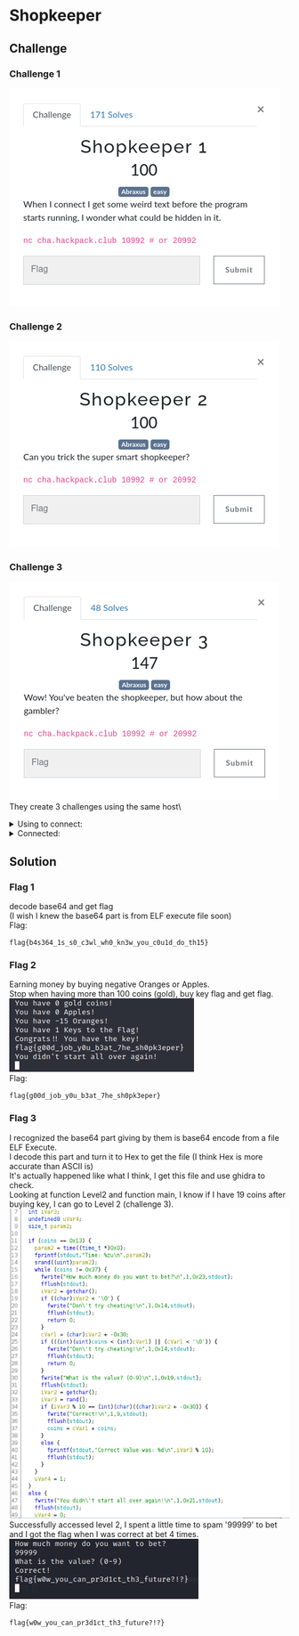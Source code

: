 # Shopkeeper
## Challenge
### Challenge 1
![challenge 1](https://github.com/TwentySick/CTF/blob/61692e9bc51578758f826e7b04a0368a158d6594/2022/HackPack%20CTF/reverse_engineering/shopkeeper/images/challenge1.png)
### Challenge 2
![challenge 2](https://github.com/TwentySick/CTF/blob/61692e9bc51578758f826e7b04a0368a158d6594/2022/HackPack%20CTF/reverse_engineering/shopkeeper/images/challenge2.png)
### Challenge 3
![challenge 3](https://github.com/TwentySick/CTF/blob/61692e9bc51578758f826e7b04a0368a158d6594/2022/HackPack%20CTF/reverse_engineering/shopkeeper/images/challenge3.png)\
They create 3 challenges using the same host\
<details>
  <summary> Using to connect: </summary>
  <p>
    
      nc cha.hackpack.club 10992 # or 20992
    
  </p>
</details>
  
<details>
  <summary> Connected:</summary>
  <p>
    
      └─$ nc cha.hackpack.club 10992 # or 20992
      f0VMRgIBAQAAAAAAAAAAAAIAPgABAAAAEBFAAAAAAABAAAAAAAAAADg8AAAAAAAAAAAAAEAAOAAL
      AEAAHQAcAAYAAAAEAAAAQAAAAAAAAABAAEAAAAAAAEAAQAAAAAAAaAIAAAAAAABoAgAAAAAAAAgA
      AAAAAAAAAwAAAAQAAACoAgAAAAAAAKgCQAAAAAAAqAJAAAAAAAAcAAAAAAAAABwAAAAAAAAAAQAA
      AAAAAAABAAAABAAAAAAAAAAAAAAAAABAAAAAAAAAAEAAAAAAAFAHAAAAAAAAUAcAAAAAAAAAEAAA
      AAAAAAEAAAAFAAAAABAAAAAAAAAAEEAAAAAAAAAQQAAAAAAA7QsAAAAAAADtCwAAAAAAAAAQAAAA
      AAAAAQAAAAQAAAAAIAAAAAAAAAAgQAAAAAAAACBAAAAAAACoBQAAAAAAAKgFAAAAAAAAABAAAAAA
      AAABAAAABgAAABAuAAAAAAAAED5AAAAAAAAQPkAAAAAAAIkCAAAAAAAAoAIAAAAAAAAAEAAAAAAA
      AAIAAAAGAAAAIC4AAAAAAAAgPkAAAAAAACA+QAAAAAAA0AEAAAAAAADQAQAAAAAAAAgAAAAAAAAA
      BAAAAAQAAADEAgAAAAAAAMQCQAAAAAAAxAJAAAAAAABEAAAAAAAAAEQAAAAAAAAABAAAAAAAAABQ
      5XRkBAAAAMwjAAAAAAAAzCNAAAAAAADMI0AAAAAAAFwAAAAAAAAAXAAAAAAAAAAEAAAAAAAAAFHl
      dGQHAAAAAAAAAAAAAAAAAAAAAAAAAAAAAAAAAAAAAAAAAAAAAAAAAAAAAAAAABAAAAAAAAAAUuV0
      ZAQAAAAQLgAAAAAAABA+QAAAAAAAED5AAAAAAADwAQAAAAAAAPABAAAAAAAAAQAAAAAAAAAvbGli
      NjQvbGQtbGludXgteDg2LTY0LnNvLjIABAAAABAAAAABAAAAR05VAAAAAAADAAAAAgAAAAAAAAAE
      AAAAFAAAAAMAAABHTlUARNd+Y8jcZOOTEoAAzxNSOwI6nUQCAAAAEQAAAAEAAAAGAAAAAAAAAAAB
      EAARAAAAAAAAACkdjBwAAAAAAAAAAAAAAAAAAAAAAAAAAAAAAAAAAAAALQAAABIAAAAAAAAAAAAA
      AAAAAAAAAAAAIwAAABIAAAAAAAAAAAAAAAAAAAAAAAAASgAAABIAAAAAAAAAAAAAAAAAAAAAAAAA
      UQAAABIAAAAAAAAAAAAAAAAAAAAAAAAANQAAABIAAAAAAAAAAAAAAAAAAAAAAAAAZwAAABIAAAAA
      AAAAAAAAAAAAAAAAAAAAFwAAABIAAAAAAAAAAAAAAAAAAAAAAAAAOwAAABIAAAAAAAAAAAAAAAAA
      AAAAAAAAXwAAABIAAAAAAAAAAAAAAAAAAAAAAAAAhQAAACAAAAAAAAAAAAAAAAAAAAAAAAAAKAAA
      ABIAAAAAAAAAAAAAAAAAAAAAAAAACwAAABIAAAAAAAAAAAAAAAAAAAAAAAAAHQAAABIAAAAAAAAA
      AAAAAAAAAAAAAAAAEgAAABIAAAAAAAAAAAAAAAAAAAAAAAAAWAAAABIAAAAAAAAAAAAAAAAAAAAA
      AAAAGAAAABIAAAAAAAAAAAAAAAAAAAAAAAAAQwAAABEAGACgQEAAAAAAAAgAAAAAAAAAAGxpYmMu
      c28uNgBmZmx1c2gAZXhpdABzcmFuZABmb3BlbgBwdXRzAHRpbWUAcHV0Y2hhcgBmZ2V0YwBnZXRj
      aGFyAHN0ZG91dABmY2xvc2UAc3lzdGVtAGZ3cml0ZQBmcHJpbnRmAF9fbGliY19zdGFydF9tYWlu
      AEdMSUJDXzIuMi41AF9fZ21vbl9zdGFydF9fAAAAAgACAAIAAgACAAIAAgACAAIAAAACAAIAAgAC
      AAIAAgACAAEAAQABAAAAEAAAAAAAAAB1GmkJAAACAHkAAAAAAAAA8D9AAAAAAAAGAAAABgAAAAAA
      AAAAAAAA+D9AAAAAAAAGAAAACgAAAAAAAAAAAAAAoEBAAAAAAAAFAAAAEQAAAAAAAAAAAAAAGEBA
      AAAAAAAHAAAAAQAAAAAAAAAAAAAAIEBAAAAAAAAHAAAAAgAAAAAAAAAAAAAAKEBAAAAAAAAHAAAA
      AwAAAAAAAAAAAAAAMEBAAAAAAAAHAAAABAAAAAAAAAAAAAAAOEBAAAAAAAAHAAAABQAAAAAAAAAA
      AAAAQEBAAAAAAAAHAAAABwAAAAAAAAAAAAAASEBAAAAAAAAHAAAACAAAAAAAAAAAAAAAUEBAAAAA
      AAAHAAAACQAAAAAAAAAAAAAAWEBAAAAAAAAHAAAACwAAAAAAAAAAAAAAYEBAAAAAAAAHAAAADAAA
      AAAAAAAAAAAAaEBAAAAAAAAHAAAADQAAAAAAAAAAAAAAcEBAAAAAAAAHAAAADgAAAAAAAAAAAAAA
      eEBAAAAAAAAHAAAADwAAAAAAAAAAAAAAgEBAAAAAAAAHAAAAEAAAAAAAAAAAAAAAAAAAAAAAAAAA
      AAAAAAAAAAAAAAAAAAAAAAAAAAAAAAAAAAAAAAAAAAAAAAAAAAAAAAAAAAAAAAAAAAAAAAAAAAAA
      AAAAAAAAAAAAAAAAAAAAAAAAAAAAAAAAAAAAAAAAAAAAAAAAAAAAAAAAAAAAAAAAAAAAAAAAAAAA
      AAAAAAAAAAAAAAAAAAAAAAAAAAAAAAAAAAAAAAAAAAAAAAAAAAAAAAAAAAAAAAAAAAAAAAAAAAAA
      AAAAAAAAAAAAAAAAAAAAAAAAAAAAAAAAAAAAAAAAAAAAAAAAAAAAAAAAAAAAAAAAAAAAAAAAAAAA
      AAAAAAAAAAAAAAAAAAAAAAAAAAAAAAAAAAAAAAAAAAAAAAAAAAAAAAAAAAAAAAAAAAAAAAAAAAAA
      AAAAAAAAAAAAAAAAAAAAAAAAAAAAAAAAAAAAAAAAAAAAAAAAAAAAAAAAAAAAAAAAAAAAAAAAAAAA
      AAAAAAAAAAAAAAAAAAAAAAAAAAAAAAAAAAAAAAAAAAAAAAAAAAAAAAAAAAAAAAAAAAAAAAAAAAAA
      AAAAAAAAAAAAAAAAAAAAAAAAAAAAAAAAAAAAAAAAAAAAAAAAAAAAAAAAAAAAAAAAAAAAAAAAAAAA
      AAAAAAAAAAAAAAAAAAAAAAAAAAAAAAAAAAAAAAAAAAAAAAAAAAAAAAAAAAAAAAAAAAAAAAAAAAAA
      AAAAAAAAAAAAAAAAAAAAAAAAAAAAAAAAAAAAAAAAAAAAAAAAAAAAAAAAAAAAAAAAAAAAAAAAAAAA
      AAAAAAAAAAAAAAAAAAAAAAAAAAAAAAAAAAAAAAAAAAAAAAAAAAAAAAAAAAAAAAAAAAAAAAAAAAAA
      AAAAAAAAAAAAAAAAAAAAAAAAAAAAAAAAAAAAAAAAAAAAAAAAAAAAAAAAAAAAAAAAAAAAAAAAAAAA
      AAAAAAAAAAAAAAAAAAAAAAAAAAAAAAAAAAAAAAAAAAAAAAAAAAAAAAAAAAAAAAAAAAAAAAAAAAAA
      AAAAAAAAAAAAAAAAAAAAAAAAAAAAAAAAAAAAAAAAAAAAAAAAAAAAAAAAAAAAAAAAAAAAAAAAAAAA
      AAAAAAAAAAAAAAAAAAAAAAAAAAAAAAAAAAAAAAAAAAAAAAAAAAAAAAAAAAAAAAAAAAAAAAAAAAAA
      AAAAAAAAAAAAAAAAAAAAAAAAAAAAAAAAAAAAAAAAAAAAAAAAAAAAAAAAAAAAAAAAAAAAAAAAAAAA
      AAAAAAAAAAAAAAAAAAAAAAAAAAAAAAAAAAAAAAAAAAAAAAAAAAAAAAAAAAAAAAAAAAAAAAAAAAAA
      AAAAAAAAAAAAAAAAAAAAAAAAAAAAAAAAAAAAAAAAAAAAAAAAAAAAAAAAAAAAAAAAAAAAAAAAAAAA
      AAAAAAAAAAAAAAAAAAAAAAAAAAAAAAAAAAAAAAAAAAAAAAAAAAAAAAAAAAAAAAAAAAAAAAAAAAAA
      AAAAAAAAAAAAAAAAAAAAAAAAAAAAAAAAAAAAAAAAAAAAAAAAAAAAAAAAAAAAAAAAAAAAAAAAAAAA
      AAAAAAAAAAAAAAAAAAAAAAAAAAAAAAAAAAAAAAAAAAAAAAAAAAAAAAAAAAAAAAAAAAAAAAAAAAAA
      AAAAAAAAAAAAAAAAAAAAAAAAAAAAAAAAAAAAAAAAAAAAAAAAAAAAAAAAAAAAAAAAAAAAAAAAAAAA
      AAAAAAAAAAAAAAAAAAAAAAAAAAAAAAAAAAAAAAAAAAAAAAAAAAAAAAAAAAAAAAAAAAAAAAAAAAAA
      AAAAAAAAAAAAAAAAAAAAAAAAAAAAAAAAAAAAAAAAAAAAAAAAAAAAAAAAAAAAAAAAAAAAAAAAAAAA
      AAAAAAAAAAAAAAAAAAAAAAAAAAAAAAAAAAAAAAAAAAAAAAAAAAAAAAAAAAAAAAAAAAAAAAAAAAAA
      AAAAAAAAAAAAAAAAAAAAAAAAAAAAAAAAAAAAAAAAAAAAAAAAAAAAAAAAAAAAAAAAAAAAAAAAAAAA
      AAAAAAAAAAAAAAAAAAAAAAAAAAAAAAAAAAAAAAAAAAAAAAAAAAAAAAAAAAAAAAAAAAAAAAAAAAAA
      AAAAAAAAAAAAAAAAAAAAAAAAAAAAAAAAAAAAAAAAAAAAAAAAAAAAAAAAAAAAAAAAAAAAAAAAAAAA
      AAAAAAAAAAAAAAAAAAAAAAAAAAAAAAAAAAAAAAAAAAAAAAAAAAAAAAAAAAAAAAAAAAAAAAAAAAAA
      AAAAAAAAAAAAAAAAAAAAAAAAAAAAAAAAAAAAAAAAAAAAAAAAAAAAAAAAAAAAAAAAAAAAAAAAAAAA
      AAAAAAAAAAAAAAAAAAAAAAAAAAAAAAAAAAAAAAAAAAAAAAAAAAAAAAAAAAAAAAAAAAAAAAAAAAAA
      AAAAAAAAAAAAAAAAAAAAAAAAAAAAAAAAAAAAAAAAAAAAAAAAAAAAAAAAAAAAAAAAAAAAAAAAAAAA
      AAAAAAAAAAAAAAAAAAAAAAAAAAAAAAAAAAAAAAAAAAAAAAAAAAAAAAAAAAAAAAAAAAAAAAAAAAAA
      AAAAAAAAAAAAAAAAAAAAAAAAAAAAAAAAAAAAAAAAAAAAAAAAAAAAAAAAAAAAAAAAAAAAAAAAAAAA
      AAAAAAAAAAAAAAAAAAAAAAAAAAAAAAAAAAAAAAAAAAAAAAAAAAAAAAAAAAAAAAAAAAAAAAAAAAAA
      AAAAAAAAAAAAAAAAAAAAAAAAAAAAAAAAAAAAAAAAAAAAAAAAAAAAAAAAAAAAAAAAAAAAAAAAAAAA
      AAAAAAAAAAAAAAAAAAAAAAAAAAAAAAAAAAAAAAAAAAAAAAAAAAAAAAAAAAAAAAAAAAAAAAAAAAAA
      AAAAAAAAAAAAAAAAAAAAAAAAAAAAAAAAAAAAAAAAAAAAAAAAAAAAAAAAAAAAAAAAAAAAAAAAAAAA
      AAAAAAAAAAAAAAAAAAAAAAAAAAAAAAAAAAAAAAAAAAAAAAAAAAAAAAAAAAAAAAAAAEiD7AhIiwXt
      LwAASIXAdAL/0EiDxAjDAAAAAAAAAAAA/zXiLwAA/yXkLwAADx9AAP8l4i8AAGgAAAAA6eD/////
      JdovAABoAQAAAOnQ/////yXSLwAAaAIAAADpwP////8lyi8AAGgDAAAA6bD/////JcIvAABoBAAA
      AOmg/////yW6LwAAaAUAAADpkP////8lsi8AAGgGAAAA6YD/////JaovAABoBwAAAOlw/////yWi
      LwAAaAgAAADpYP////8lmi8AAGgJAAAA6VD/////JZIvAABoCgAAAOlA/////yWKLwAAaAsAAADp
      MP////8lgi8AAGgMAAAA6SD/////JXovAABoDQAAAOkQ////Me1JidFeSIniSIPk8FBUScfA4BtA
      AEjHwYAbQABIx8cnG0AA/xW2LgAA9A8fRAAAw2YuDx+EAAAAAAAPH0QAALigQEAASD2gQEAAdBO4
      AAAAAEiFwHQJv6BAQAD/4GaQw2ZmLg8fhAAAAAAADx9AAL6gQEAASIHuoEBAAEjB/gNIifBIweg/
      SAHGSNH+dBG4AAAAAEiFwHQHv6BAQAD/4MNmZi4PH4QAAAAAAA8fQACAPeEuAAAAdRdVSInl6H7/
      ///GBc8uAAABXcMPH0QAAMNmZi4PH4QAAAAAAA8fQADrjlVIieVIg+xwSIsFny4AAEiJwbovAAAA
      vgEAAABIjT3zDQAA6Nb+//9IiwV/LgAASInH6Jf+///GRf8Bx0XgAAAAAMdF5AAAAADHRegAAAAA
      6fcEAABIiwVSLgAASInBujQAAAC+AQAAAEiNPdYNAADoif7//0iLBTIuAABIicfoSv7//+gV/v//
      iEX+6A3+//8PvkX+g/gyD4TdAQAAg/gyfxOD+P8PhGcEAACD+DF0HOlnBAAAg/gzD4RQAwAAg/g0
      D4QWBAAA6VAEAABIiwXaLQAASInBuhwAAAC+AQAAAEiNPZMNAADoEf7//0iLBbotAABIicG6UAAA
      AL4BAAAASI09lg0AAOjx/f//SIsFmi0AAEiJx+iy/f//6H39//+D6DGJRfjocv3//0iNBbwNAABI
      iUXASI0FuA0AAEiJRchIjQW1DQAASIlF0MdFtAIAAADHRbgGAAAAx0W8ZAAAAIN9+AAPiNkAAACD
      ffgCD4/PAAAAi0X4SJhIi1TFwEiLBSctAABIjTWIDQAASInHuAAAAADoE/3//0iLBQwtAABIicfo
      JP3//+jv/P//g+gwiUX06OT8//8PtgXlLAAAD7bQi0X4SJiLRIW0D69F9DnCfTFIiwXSLAAASInB
      uh8AAAC+AQAAAEiNPU4NAADoCf3//0iLBbIsAABIicfoyvz//+tvD7YVmSwAAItF+EiYi0SFtInG
      i0X0icGJ8A+vwSnCidCIBXosAACLRfhImItUheCLRfQBwotF+EiYiVSF4Oswi0X4jVAxSIsFXCwA
      AEiNNQUNAABIice4AAAAAOhI/P//SIsFQSwAAEiJx+hZ/P//kOnRAgAASIsFLCwAAEiJwbodAAAA
      vgEAAABIjT3iDAAA6GP8//9IiwUMLAAASInBui0AAAC+AQAAAEiNPeAMAADoQ/z//0iLBewrAABI
      icfoBPz//+jP+///g+gxiUXw6MT7//9IjQUODAAASIlFoEiNBQoMAABIiUWox0WYAQAAAMdFnAMA
      AACDffAAD4jRAAAAg33wAQ+PxwAAAItF8EiYSItUxaBIiwWLKwAASI01nAwAAEiJx7gAAAAA6Hf7
      //9IiwVwKwAASInH6Ij7///oU/v//4PoMIlF7OhI+///i0XwSJiLRIXgOUXsfjaLRfBImEiLVMWg
      SIsFOSsAAEiNNW8MAABIice4AAAAAOgl+///SIsFHisAAEiJx+g2+///62+LRfBImItEhZiJwYtF
      7InCicgPr8KJwg+2Be4qAAAB0IgF5ioAAItF8EiYi0SF4CtF7InCi0XwSJiJVIXg6zCLRfCNUDFI
      iwXIKgAASI01cQsAAEiJx7gAAAAA6LT6//9IiwWtKgAASInH6MX6//+Q6T0BAAAPtgWQKgAAD7bQ
      SIsFjioAAEiNNeELAABIice4AAAAAOh6+v//i1XgSIsFcCoAAEiNNdwLAABIice4AAAAAOhc+v//
      i1XkSIsFUioAAEiNNdMLAABIice4AAAAAOg++v//i1XoSIsFNCoAAEiNNc0LAABIice4AAAAAOgg
      +v//SIsFGSoAAEiJx+gx+v//i0XohcAPjqQAAABIiwX/KQAASInBuh0AAAC+AQAAAEiNPaoLAADo
      Nvr//0iLBd8pAABIicfo9/n//7gBAAAA631IiwXJKQAASInBug4AAAC+AQAAAEiNPZILAADoAPr/
      /0iLBakpAABIicfowfn//8ZF/wDrOb8BAAAA6NH5//9IiwWKKQAASInBujMAAAC+AQAAAEiNPWYL
      AADowfn//0iLBWopAABIicfogvn//4B9/wAPhf/6//+4AAAAAMnDVUiJ5UiD7BAPtgU6KQAAPBN0
      OUiLBTcpAABIicG6IQAAAL4BAAAASI09SwsAAOhu+f//SIsFFykAAEiJx+gv+f//uAAAAADpCAIA
      AL8AAAAA6Av5//9IiUX4SIsF8CgAAEiLVfhIjTUvCwAASInHuAAAAADo2Pj//0iLRfiJx+it+P//
      6bcBAABIiwXBKAAASInBuiMAAAC+AQAAAEiNPQULAADo+Pj//0iLBaEoAABIicfoufj//+iE+P//
      iEX3gH33AHk5SIsFhCgAAEiJwboUAAAAvgEAAABIjT3sCgAA6Lv4//9IiwVkKAAASInH6Hz4//+4
      AAAAAOlVAQAAD7ZF94PoMIhF9w++VfcPtgU1KAAAD7bAOcJ/BoB99wB5OUiLBSkoAABIicG6FAAA
      AL4BAAAASI09kQoAAOhg+P//SIsFCSgAAEiJx+gh+P//uAAAAADp+gAAAEiLBfAnAABIicG6GQAA
      AL4BAAAASI09bQoAAOgn+P//SIsF0CcAAEiJx+jo9///6LP3//+D6DCIRfboGPj//4nBumdmZmaJ
      yPfqwfoCicjB+B8pwonQiUXwi1XwidDB4AIB0AHAKcGJyIlF8A++RfY5RfB1REiLBXsnAABIicG6
      CQAAAL4BAAAASI09EgoAAOiy9///SIsFWycAAEiJx+hz9///D7YVRCcAAA+2RfcB0IgFOCcAAOst
      SIsFNycAAItV8EiNNeIJAABIice4AAAAAOgg9///SIsFGScAAEiJx+gx9///D7YFAicAADw3D4U6
      /v//uAEAAADJw1VIieVIg+wQuAAAAADoO/j//4TAD4SgAAAASI01pgkAAEiNPaEJAADo/vb//0iJ
      RfBIg33wAHUlSI09lQkAAOhX9v//SIsFsCYAAEiJx+jI9v//vwAAAADo3vb//0iLRfBIicfoYvb/
      /4hF/+saD75F/4nH6BL2//9Ii0XwSInH6Eb2//+IRf+Aff//deBIi0XwSInH6BH2//+/CgAAAOjn
      9f//SIsFUCYAAEiJx+ho9v//uAEAAADrBbgAAAAAycNVSInlSIPsELgAAAAA6Nf8//+EwA+EoAAA
      AEiNNeUIAABIjT39CAAA6D32//9IiUXwSIN98AB1JUiNPdQIAADolvX//0iLBe8lAABIicfoB/b/
      /78AAAAA6B32//9Ii0XwSInH6KH1//+IRf/rGg++Rf+Jx+hR9f//SItF8EiJx+iF9f//iEX/gH3/
      /3XgSItF8EiJx+hQ9f//vwoAAADoJvX//0iLBY8lAABIicfop/X//7gBAAAA6wW4AAAAAMnDVUiJ
      5UiD7EBIjUXASLpiYXNlNjQgY0iJEMdACGhhbABIjUXASInH6A31//9IjQU+CAAASIlF+LgAAAAA
      6D3+//+EwHQKuAAAAADo8P7//7gAAAAAycMPHwBBV0mJ10FWSYn2QVVBif1BVEyNJXgiAABVSI0t
      eCIAAFNMKeVIg+wI6FP0//9Iwf0DdBsx2w8fAEyJ+kyJ9kSJ70H/FNxIg8MBSDnddepIg8QIW11B
      XEFdQV5BX8MPHwDDAAAASIPsCEiDxAjDAAAAAAAAAAAAAAAAAAAAAAAAAAAAAAAAAAAAAAAAAAAA
      AAAAAAAAAAAAAAAAAAAAAAAAAAAAAAAAAAAAAAAAAAAAAAAAAAAAAAAAAAAAAAAAAAAAAAAAAAAA
      AAAAAAAAAAAAAAAAAAAAAAAAAAAAAAAAAAAAAAAAAAAAAAAAAAAAAAAAAAAAAAAAAAAAAAAAAAAA
      AAAAAAAAAAAAAAAAAAAAAAAAAAAAAAAAAAAAAAAAAAAAAAAAAAAAAAAAAAAAAAAAAAAAAAAAAAAA
      AAAAAAAAAAAAAAAAAAAAAAAAAAAAAAAAAAAAAAAAAAAAAAAAAAAAAAAAAAAAAAAAAAAAAAAAAAAA
      AAAAAAAAAAAAAAAAAAAAAAAAAAAAAAAAAAAAAAAAAAAAAAAAAAAAAAAAAAAAAAAAAAAAAAAAAAAA
      AAAAAAAAAAAAAAAAAAAAAAAAAAAAAAAAAAAAAAAAAAAAAAAAAAAAAAAAAAAAAAAAAAAAAAAAAAAA
      AAAAAAAAAAAAAAAAAAAAAAAAAAAAAAAAAAAAAAAAAAAAAAAAAAAAAAAAAAAAAAAAAAAAAAAAAAAA
      AAAAAAAAAAAAAAAAAAAAAAAAAAAAAAAAAAAAAAAAAAAAAAAAAAAAAAAAAAAAAAAAAAAAAAAAAAAA
      AAAAAAAAAAAAAAAAAAAAAAAAAAAAAAAAAAAAAAAAAAAAAAAAAAAAAAAAAAAAAAAAAAAAAAAAAAAA
      AAAAAAAAAAAAAAAAAAAAAAAAAAAAAAAAAAAAAAAAAAAAAAAAAAAAAAAAAAAAAAAAAAAAAAAAAAAA
      AAAAAAAAAAAAAAAAAAAAAAAAAAAAAAAAAAAAAAAAAAAAAAAAAAAAAAAAAAAAAAAAAAAAAAAAAAAA
      AAAAAAAAAAAAAAAAAAAAAAAAAAAAAAAAAAAAAAAAAAAAAAAAAAAAAAAAAAAAAAAAAAAAAAAAAAAA
      AAAAAAAAAAAAAAAAAAAAAAAAAAAAAAAAAAAAAAAAAAAAAAAAAAAAAAAAAAAAAAAAAAAAAAAAAAAA
      AAAAAAAAAAAAAAAAAAAAAAAAAAAAAAAAAAAAAAAAAAAAAAAAAAAAAAAAAAAAAAAAAAAAAAAAAAAA
      AAAAAAAAAAAAAAAAAAAAAAAAAAAAAAAAAAAAAAAAAAAAAAAAAAAAAAAAAAAAAAAAAAAAAAAAAAAA
      AAAAAAAAAAAAAAAAAAAAAAAAAAAAAAAAAAAAAAAAAAAAAAAAAAAAAAAAAAAAAAAAAAAAAAAAAAAA
      AAAAAAAAAAAAAAAAAAAAAAAAAAAAAAAAAAAAAAAAAAAAAAAAAAAAAAAAAAAAAAAAAAAAAAAAAAAA
      AAAAAAAAAAAAAAAAAAAAAAAAAAAAAAAAAAAAAAAAAAAAAAAAAAAAAAABAAIAAAAAAFdlbGNvbWUg
      dG8gbXkgU2hvcCEKV2hhdCB3b3VsZCB5b3UgbGlrZSB0byBkbz8KADEpIEJ1eQoyKSBTZWxsCjMp
      IFZpZXcgWW91ciBJbnZlbnRvcnkKNCkgTGVhdmUgU2hvcAoAV2hhdCB3b3VsZCB5b3UgbGlrZSB0
      byBidXk/CgAAAAAAAAAxKSBBbiBBcHBsZSAoMiBjb2lucykKMikgQW4gT3JhbmdlICg2IGNvaW5z
      KQozKSBUaGUgS2V5IHRvIHRoZSBGbGFnICgxMDAgY29pbnMpCgBBcHBsZXMAT3JhbmdlcwBLZXlz
      IHRvIHRoZSBGbGFnAAAAAAAAAABIb3cgbWFueSAlcyB3b3VsZCB5b3UgbGlrZSB0byBidXk/CgAA
      AAAAWW91IGRvbid0IGhhdmUgZW5vdWdoIG1vbmV5IDooCgAlYyBpcyBub3QgYSB2YWxpZCBvcHRp
      b24KAFdoYXQgd291bGQgeW91IGxpa2UgdG8gc2VsbD8KADEpIEFuIEFwcGxlICgxIGNvaW5zKQoy
      KSBBbiBPcmFuZ2UgKDMgY29pbnMpCgAAAEhvdyBtYW55ICVzIHdvdWxkIHlvdSBsaWtlIHRvIHNl
      bGw/CgBZb3UgZG9uJ3QgaGF2ZSBlbm91Z2ggJXMgOigKAFlvdSBoYXZlICVkIGdvbGQgY29pbnMh
      CgBZb3UgaGF2ZSAlZCBBcHBsZXMhCgBZb3UgaGF2ZSAlZCBPcmFuZ2VzIQoAAABZb3UgaGF2ZSAl
      ZCBLZXlzIHRvIHRoZSBGbGFnIQoAQ29uZ3JhdHMhISBZb3UgaGF2ZSB0aGUga2V5IQoAR29vZGJ5
      ZSB0aGVuIQoAAAAAAERvIHlvdSByZWFsbHkgdGhpbmsgdGhpcyB3b3VsZCBiZSBzbyBlYXN5IHRv
      IGhhY2s/CgAAAAAAWW91IGRpZG4ndCBzdGFydCBhbGwgb3ZlciBhZ2FpbiEKAFRpbWU6ICV6dQoA
      AAAASG93IG11Y2ggbW9uZXkgZG8geW91IHdhbnQgdG8gYmV0PwoARG9uJ3QgdHJ5IGNoZWF0aW5n
      IQoAV2hhdCBpcyB0aGUgdmFsdWU/ICgwLTkpCgBDb3JyZWN0IQoAQ29ycmVjdCBWYWx1ZSB3YXM6
      ICVkCgByAGZsYWctMS50eHQAQ2Fubm90IG9wZW4gZmlsZSAAZmxhZy0yLnR4dAAAAGZsYWd7YjRz
      MzY0XzFzX3MwX2Mzd2xfd2gwX2tuM3dfeW91X2MwdTFkX2RvX3RoMTV9AAABGwM7WAAAAAoAAABU
      7P//tAAAAETt//90AAAAdO3//6AAAAAm7v//3AAAAIPz///8AAAA2fX//xwBAACa9v//PAEAAFv3
      //9cAQAAtPf//3wBAAAU+P//xAEAABQAAAAAAAAAAXpSAAF4EAEbDAcIkAEHEBAAAAAcAAAAyOz/
      /ysAAAAAAAAAFAAAAAAAAAABelIAAXgQARsMBwiQAQAAEAAAABwAAADM7P//AQAAAAAAAAAkAAAA
      MAAAAJjr///wAAAAAA4QRg4YSg8LdwiAAD8aOyozJCIAAAAAHAAAAFgAAABC7f//XQUAAABBDhCG
      AkMNBgNYBQwHCAAcAAAAeAAAAH/y//9WAgAAAEEOEIYCQw0GA1ECDAcIABwAAACYAAAAtfT//8EA
      AAAAQQ4QhgJDDQYCvAwHCAAAHAAAALgAAABW9f//wQAAAABBDhCGAkMNBgK8DAcIAAAcAAAA2AAA
      APf1//9WAAAAAEEOEIYCQw0GAlEMBwgAAEQAAAD4AAAAMPb//10AAAAAQg4QjwJFDhiOA0UOII0E
      RQ4ojAVIDjCGBkgOOIMHRw5Aag44QQ4wQQ4oQg4gQg4YQg4QQg4IABAAAABAAQAASPb//wEAAAAA
      AAAAAAAAAAAAAAAAAAAAAAAAAAAAAAAAAAAAAAAAAAAAAAAAAAAAAAAAAAAAAAAAAAAAAAAAAAAA
      AAAAAAAAAAAAAAAAAAAAAAAAAAAAAAAAAAAAAAAAAAAAAAAAAAAAAAAAAAAAAAAAAAAAAAAAAAAA
      AAAAAAAAAAAAAAAAAAAAAAAAAAAAAAAAAAAAAAAAAAAAAAAAAAAAAAAAAAAAAAAAAAAAAAAAAAAA
      AAAAAAAAAAAAAAAAAAAAAAAAAAAAAAAAAAAAAAAAAAAAAAAAAAAAAAAAAAAAAAAAAAAAAAAAAAAA
      AAAAAAAAAAAAAAAAAAAAAAAAAAAAAAAAAAAAAAAAAAAAAAAAAAAAAAAAAAAAAAAAAAAAAAAAAAAA
      AAAAAAAAAAAAAAAAAAAAAAAAAAAAAAAAAAAAAAAAAAAAAAAAAAAAAAAAAAAAAAAAAAAAAAAAAAAA
      AAAAAAAAAAAAAAAAAAAAAAAAAAAAAAAAAAAAAAAAAAAAAAAAAAAAAAAAAAAAAAAAAAAAAAAAAAAA
      AAAAAAAAAAAAAAAAAAAAAAAAAAAAAAAAAAAAAAAAAAAAAAAAAAAAAAAAAAAAAAAAAAAAAAAAAAAA
      AAAAAAAAAAAAAAAAAAAAAAAAAAAAAAAAAAAAAAAAAAAAAAAAAAAAAAAAAAAAAAAAAAAAAAAAAAAA
      AAAAAAAAAAAAAAAAAAAAAAAAAAAAAAAAAAAAAAAAAAAAAAAAAAAAAAAAAAAAAAAAAAAAAAAAAAAA
      AAAAAAAAAAAAAAAAAAAAAAAAAAAAAAAAAAAAAAAAAAAAAAAAAAAAAAAAAAAAAAAAAAAAAAAAAAAA
      AAAAAAAAAAAAAAAAAAAAAAAAAAAAAAAAAAAAAAAAAAAAAAAAAAAAAAAAAAAAAAAAAAAAAAAAAAAA
      AAAAAAAAAAAAAAAAAAAAAAAAAAAAAAAAAAAAAAAAAAAAAAAAAAAAAAAAAAAAAAAAAAAAAAAAAAAA
      AAAAAAAAAAAAAAAAAAAAAAAAAAAAAAAAAAAAAAAAAAAAAAAAAAAAAAAAAAAAAAAAAAAAAAAAAAAA
      AAAAAAAAAAAAAAAAAAAAAAAAAAAAAAAAAAAAAAAAAAAAAAAAAAAAAAAAAAAAAAAAAAAAAAAAAAAA
      AAAAAAAAAAAAAAAAAAAAAAAAAAAAAAAAAAAAAAAAAAAAAAAAAAAAAAAAAAAAAAAAAAAAAAAAAAAA
      AAAAAAAAAAAAAAAAAAAAAAAAAAAAAAAAAAAAAAAAAAAAAAAAAAAAAAAAAAAAAAAAAAAAAAAAAAAA
      AAAAAAAAAAAAAAAAAAAAAAAAAAAAAAAAAAAAAAAAAAAAAAAAAAAAAAAAAAAAAAAAAAAAAAAAAAAA
      AAAAAAAAAAAAAAAAAAAAAAAAAAAAAAAAAAAAAAAAAAAAAAAAAAAAAAAAAAAAAAAAAAAAAAAAAAAA
      AAAAAAAAAAAAAAAAAAAAAAAAAAAAAAAAAAAAAAAAAAAAAAAAAAAAAAAAAAAAAAAAAAAAAAAAAAAA
      AAAAAAAAAAAAAAAAAAAAAAAAAAAAAAAAAAAAAAAAAAAAAAAAAAAAAAAAAAAAAAAAAAAAAAAAAAAA
      AAAAAAAAAAAAAAAAAAAAAAAAAAAAAAAAAAAAAAAAAAAAAAAAAAAAAAAAAAAAAAAAAAAAAAAAAAAA
      AAAAAAAAAAAAAAAAAAAAAAAAAAAAAAAAAAAAAAAAAAAAAAAAAAAAAAAAAAAAAAAAAAAAAAAAAAAA
      AAAAAAAAAAAAAAAAAAAAAAAAAAAAAAAAAAAAAAAAAAAAAAAAAAAAAAAAAAAAAAAAAAAAAAAAAAAA
      AAAAAAAAAAAAAAAAAAAAAAAAAAAAAAAAAAAAAAAAAAAAAAAAAAAAAAAAAAAAAAAAAAAAAAAAAAAA
      AAAAAAAAAAAAAAAAAAAAAAAAAAAAAAAAAAAAAAAAAAAAAAAAAAAAAAAAAAAAAAAAAAAAAAAAAAAA
      AAAAAAAAAAAAAAAAAAAAAAAAAAAAAAAAAAAAAAAAAAAAAAAAAAAAAAAAAAAAAAAAAAAAAAAAAAAA
      AAAAAAAAAAAAAAAAAAAAAAAAAAAAAAAAAAAAAAAAAAAAAAAAAAAAAAAAAAAAAAAAAAAAAAAAAAAA
      AAAAAAAAAAAAAAAAAAAAAAAAAAAAAAAAAAAAAAAAAAAAAAAAAAAAAAAAAAAAAAAAAAAAAAAAAAAA
      AAAAAAAAAAAAAAAAAAAAAAAAAAAAAAAAAAAAAAAAAAAAAAAAAAAAAAAAAAAAAAAAAAAAAAAAAAAA
      AAAAAAAAAAAAAAAAAAAAAAAAAAAAAAAAAAAAAAAAAAAAAAAAAAAAAAAAAAAAAAAAAAAAAAAAAAAA
      AAAAAAAAAAAAAAAAAAAAAAAAAAAAAAAAAAAAAAAAAAAAAAAAAAAAAAAAAAAAAAAAAAAAAAAAAAAA
      AAAAAAAAAAAAAAAAAAAAAAAAAAAAAAAAAAAAAAAAAAAAAAAAAAAAAAAAAAAAAAAAAAAAAAAAAAAA
      AAAAAAAAAAAAAAAAAAAAAAAAAAAAAAAAAAAAAAAAAAAAAAAAAAAAAAAAAAAAAAAAAAAAAAAAAAAA
      AAAAAAAAAAAAAAAAAAAAAAAAAAAAAAAAAAAAAAAAAAAAAAAAAAAAAAAAAAAAAAAAAAAAAAAAAAAA
      AAAAAAAAAAAAAAAAAAAAAAAAAAAAAAAAAAAAAAAAAAAAAAAAAAAAAAAAAAAAAAAAAAAAAAAAAAAA
      AAAAAAAAAAAAAAAAAAAAAAAAAAAAAAAAAAAAAAAAAAAAAAAAAAAAAAAAAAAAAAAAAAAAAAAAAAAA
      AAAAAAAAAAAAAAAAAAAAAAAAAAAAAAAAAAAAAAAAAAAAAAAAAAAAAAAAAAAAAAAAAADwEUAAAAAA
      AMARQAAAAAAAAQAAAAAAAAABAAAAAAAAAAwAAAAAAAAAABBAAAAAAAANAAAAAAAAAOQbQAAAAAAA
      GQAAAAAAAAAQPkAAAAAAABsAAAAAAAAACAAAAAAAAAAaAAAAAAAAABg+QAAAAAAAHAAAAAAAAAAI
      AAAAAAAAAPX+/28AAAAACANAAAAAAAAFAAAAAAAAAOAEQAAAAAAABgAAAAAAAAAwA0AAAAAAAAoA
      AAAAAAAAlAAAAAAAAAALAAAAAAAAABgAAAAAAAAAFQAAAAAAAAAAAAAAAAAAAAMAAAAAAAAAAEBA
      AAAAAAACAAAAAAAAAFABAAAAAAAAFAAAAAAAAAAHAAAAAAAAABcAAAAAAAAAAAZAAAAAAAAHAAAA
      AAAAALgFQAAAAAAACAAAAAAAAABIAAAAAAAAAAkAAAAAAAAAGAAAAAAAAAD+//9vAAAAAJgFQAAA
      AAAA////bwAAAAABAAAAAAAAAPD//28AAAAAdAVAAAAAAAAAAAAAAAAAAAAAAAAAAAAAAAAAAAAA
      AAAAAAAAAAAAAAAAAAAAAAAAAAAAAAAAAAAAAAAAAAAAAAAAAAAAAAAAAAAAAAAAAAAAAAAAAAAA
      AAAAAAAAAAAAAAAAAAAAAAAAAAAAAAAAAAAAAAAAAAAAID5AAAAAAAAAAAAAAAAAAAAAAAAAAAAA
      NhBAAAAAAABGEEAAAAAAAFYQQAAAAAAAZhBAAAAAAAB2EEAAAAAAAIYQQAAAAAAAlhBAAAAAAACm
      EEAAAAAAALYQQAAAAAAAxhBAAAAAAADWEEAAAAAAAOYQQAAAAAAA9hBAAAAAAAAGEUAAAAAAAAAA
      AAAAAAAAAAAAAAAAAAAKR0NDOiAoRGViaWFuIDguMy4wLTYpIDguMy4wAAAAAAAAAAAAAAAAAAAA
      AAAAAAAAAAAAAAAAAAAAAAADAAEAqAJAAAAAAAAAAAAAAAAAAAAAAAADAAIAxAJAAAAAAAAAAAAA
      AAAAAAAAAAADAAMA5AJAAAAAAAAAAAAAAAAAAAAAAAADAAQACANAAAAAAAAAAAAAAAAAAAAAAAAD
      AAUAMANAAAAAAAAAAAAAAAAAAAAAAAADAAYA4ARAAAAAAAAAAAAAAAAAAAAAAAADAAcAdAVAAAAA
      AAAAAAAAAAAAAAAAAAADAAgAmAVAAAAAAAAAAAAAAAAAAAAAAAADAAkAuAVAAAAAAAAAAAAAAAAA
      AAAAAAADAAoAAAZAAAAAAAAAAAAAAAAAAAAAAAADAAsAABBAAAAAAAAAAAAAAAAAAAAAAAADAAwA
      IBBAAAAAAAAAAAAAAAAAAAAAAAADAA0AEBFAAAAAAAAAAAAAAAAAAAAAAAADAA4A5BtAAAAAAAAA
      AAAAAAAAAAAAAAADAA8AACBAAAAAAAAAAAAAAAAAAAAAAAADABAAzCNAAAAAAAAAAAAAAAAAAAAA
      AAADABEAKCRAAAAAAAAAAAAAAAAAAAAAAAADABIAED5AAAAAAAAAAAAAAAAAAAAAAAADABMAGD5A
      AAAAAAAAAAAAAAAAAAAAAAADABQAID5AAAAAAAAAAAAAAAAAAAAAAAADABUA8D9AAAAAAAAAAAAA
      AAAAAAAAAAADABYAAEBAAAAAAAAAAAAAAAAAAAAAAAADABcAiEBAAAAAAAAAAAAAAAAAAAAAAAAD
      ABgAoEBAAAAAAAAAAAAAAAAAAAAAAAADABkAAAAAAAAAAAAAAAAAAAAAAAEAAAAEAPH/AAAAAAAA
      AAAAAAAAAAAAAAwAAAACAA0AUBFAAAAAAAAAAAAAAAAAAA4AAAACAA0AgBFAAAAAAAAAAAAAAAAA
      ACEAAAACAA0AwBFAAAAAAAAAAAAAAAAAADcAAAABABgAqEBAAAAAAAABAAAAAAAAAEYAAAABABMA
      GD5AAAAAAAAAAAAAAAAAAG0AAAACAA0A8BFAAAAAAAAAAAAAAAAAAHkAAAABABIAED5AAAAAAAAA
      AAAAAAAAAJgAAAAEAPH/AAAAAAAAAAAAAAAAAAAAAAEAAAAEAPH/AAAAAAAAAAAAAAAAAAAAAJ8A
      AAABABEApCVAAAAAAAAAAAAAAAAAAAAAAAAEAPH/AAAAAAAAAAAAAAAAAAAAAK0AAAAAABIAGD5A
      AAAAAAAAAAAAAAAAAL4AAAABABQAID5AAAAAAAAAAAAAAAAAAMcAAAAAABIAED5AAAAAAAAAAAAA
      AAAAANoAAAAAABAAzCNAAAAAAAAAAAAAAAAAAO0AAAABABYAAEBAAAAAAAAAAAAAAAAAAAMBAAAS
      AA0A4BtAAAAAAAABAAAAAAAAABMBAAASAAAAAAAAAAAAAAAAAAAAAAAAACgBAAARABgAoEBAAAAA
      AAAIAAAAAAAAANgBAAAgABcAiEBAAAAAAAAAAAAAAAAAADwBAAASAAAAAAAAAAAAAAAAAAAAAAAA
      AE4BAAAQABcAmUBAAAAAAAAAAAAAAAAAAFUBAAASAAAAAAAAAAAAAAAAAAAAAAAAAA0BAAASAg4A
      5BtAAAAAAAAAAAAAAAAAAGkBAAASAAAAAAAAAAAAAAAAAAAAAAAAAH0BAAASAA0ATxdAAAAAAABW
      AgAAAAAAAIQBAAASAAAAAAAAAAAAAAAAAAAAAAAAAJcBAAASAA0AZhpAAAAAAADBAAAAAAAAAKQB
      AAASAAAAAAAAAAAAAAAAAAAAAAAAAMMBAAASAAAAAAAAAAAAAAAAAAAAAAAAANYBAAAQABcAiEBA
      AAAAAAAAAAAAAAAAAOMBAAASAAAAAAAAAAAAAAAAAAAAAAAAAPgBAAASAAAAAAAAAAAAAAAAAAAA
      AAAAAA0CAAAgAAAAAAAAAAAAAAAAAAAAAAAAABwCAAARAhcAkEBAAAAAAAAAAAAAAAAAACkCAAAR
      AA8AACBAAAAAAAAEAAAAAAAAADgCAAASAAAAAAAAAAAAAAAAAAAAAAAAAEoCAAASAA0AgBtAAAAA
      AABdAAAAAAAAAFoCAAASAAAAAAAAAAAAAAAAAAAAAAAAALkAAAAQABgAsEBAAAAAAAAAAAAAAAAA
      AG4CAAASAg0AQBFAAAAAAAABAAAAAAAAANwBAAASAA0AEBFAAAAAAAArAAAAAAAAAIYCAAAQABgA
      mUBAAAAAAAAAAAAAAAAAAJICAAASAA0AJxtAAAAAAABWAAAAAAAAAJcCAAASAAAAAAAAAAAAAAAA
      AAAAAAAAAKoCAAARABcAmEBAAAAAAAABAAAAAAAAALACAAASAA0A8hFAAAAAAABdBQAAAAAAALcC
      AAASAA0ApRlAAAAAAADBAAAAAAAAAMQCAAASAAAAAAAAAAAAAAAAAAAAAAAAANYCAAASAAAAAAAA
      AAAAAAAAAAAAAAAAAOoCAAARAhcAoEBAAAAAAAAAAAAAAAAAAFQCAAASAgsAABBAAAAAAAAAAAAA
      AAAAAMQBAAASAAAAAAAAAAAAAAAAAAAAAAAAAABjcnRzdHVmZi5jAGRlcmVnaXN0ZXJfdG1fY2xv
      bmVzAF9fZG9fZ2xvYmFsX2R0b3JzX2F1eABjb21wbGV0ZWQuNzMyNQBfX2RvX2dsb2JhbF9kdG9y
      c19hdXhfZmluaV9hcnJheV9lbnRyeQBmcmFtZV9kdW1teQBfX2ZyYW1lX2R1bW15X2luaXRfYXJy
      YXlfZW50cnkAY2hhbC5jAF9fRlJBTUVfRU5EX18AX19pbml0X2FycmF5X2VuZABfRFlOQU1JQwBf
      X2luaXRfYXJyYXlfc3RhcnQAX19HTlVfRUhfRlJBTUVfSERSAF9HTE9CQUxfT0ZGU0VUX1RBQkxF
      XwBfX2xpYmNfY3N1X2ZpbmkAcHV0Y2hhckBAR0xJQkNfMi4yLjUAc3Rkb3V0QEBHTElCQ18yLjIu
      NQBwdXRzQEBHTElCQ18yLjIuNQBfZWRhdGEAZmNsb3NlQEBHTElCQ18yLjIuNQBzeXN0ZW1AQEdM
      SUJDXzIuMi41AExldmVsMgBmZ2V0Y0BAR0xJQkNfMi4yLjUAcHJpbnRfZmxhZ18yAF9fbGliY19z
      dGFydF9tYWluQEBHTElCQ18yLjIuNQBzcmFuZEBAR0xJQkNfMi4yLjUAX19kYXRhX3N0YXJ0AGdl
      dGNoYXJAQEdMSUJDXzIuMi41AGZwcmludGZAQEdMSUJDXzIuMi41AF9fZ21vbl9zdGFydF9fAF9f
      ZHNvX2hhbmRsZQBfSU9fc3RkaW5fdXNlZAB0aW1lQEBHTElCQ18yLjIuNQBfX2xpYmNfY3N1X2lu
      aXQAZmZsdXNoQEBHTElCQ18yLjIuNQBfZGxfcmVsb2NhdGVfc3RhdGljX3BpZQBfX2Jzc19zdGFy
      dABtYWluAGZvcGVuQEBHTElCQ18yLjIuNQBjb2lucwBMZXZlbDEAcHJpbnRfZmxhZ18xAGV4aXRA
      QEdMSUJDXzIuMi41AGZ3cml0ZUBAR0xJQkNfMi4yLjUAX19UTUNfRU5EX18AAC5zeW10YWIALnN0
      cnRhYgAuc2hzdHJ0YWIALmludGVycAAubm90ZS5BQkktdGFnAC5ub3RlLmdudS5idWlsZC1pZAAu
      Z251Lmhhc2gALmR5bnN5bQAuZHluc3RyAC5nbnUudmVyc2lvbgAuZ251LnZlcnNpb25fcgAucmVs
      YS5keW4ALnJlbGEucGx0AC5pbml0AC50ZXh0AC5maW5pAC5yb2RhdGEALmVoX2ZyYW1lX2hkcgAu
      ZWhfZnJhbWUALmluaXRfYXJyYXkALmZpbmlfYXJyYXkALmR5bmFtaWMALmdvdAAuZ290LnBsdAAu
      ZGF0YQAuYnNzAC5jb21tZW50AAAAAAAAAAAAAAAAAAAAAAAAAAAAAAAAAAAAAAAAAAAAAAAAAAAA
      AAAAAAAAAAAAAAAAAAAAAAAAAAAAAAAAAAAAAAAAAAAAGwAAAAEAAAACAAAAAAAAAKgCQAAAAAAA
      qAIAAAAAAAAcAAAAAAAAAAAAAAAAAAAAAQAAAAAAAAAAAAAAAAAAACMAAAAHAAAAAgAAAAAAAADE
      AkAAAAAAAMQCAAAAAAAAIAAAAAAAAAAAAAAAAAAAAAQAAAAAAAAAAAAAAAAAAAAxAAAABwAAAAIA
      AAAAAAAA5AJAAAAAAADkAgAAAAAAACQAAAAAAAAAAAAAAAAAAAAEAAAAAAAAAAAAAAAAAAAARAAA
      APb//28CAAAAAAAAAAgDQAAAAAAACAMAAAAAAAAkAAAAAAAAAAUAAAAAAAAACAAAAAAAAAAAAAAA
      AAAAAE4AAAALAAAAAgAAAAAAAAAwA0AAAAAAADADAAAAAAAAsAEAAAAAAAAGAAAAAQAAAAgAAAAA
      AAAAGAAAAAAAAABWAAAAAwAAAAIAAAAAAAAA4ARAAAAAAADgBAAAAAAAAJQAAAAAAAAAAAAAAAAA
      AAABAAAAAAAAAAAAAAAAAAAAXgAAAP///28CAAAAAAAAAHQFQAAAAAAAdAUAAAAAAAAkAAAAAAAA
      AAUAAAAAAAAAAgAAAAAAAAACAAAAAAAAAGsAAAD+//9vAgAAAAAAAACYBUAAAAAAAJgFAAAAAAAA
      IAAAAAAAAAAGAAAAAQAAAAgAAAAAAAAAAAAAAAAAAAB6AAAABAAAAAIAAAAAAAAAuAVAAAAAAAC4
      BQAAAAAAAEgAAAAAAAAABQAAAAAAAAAIAAAAAAAAABgAAAAAAAAAhAAAAAQAAABCAAAAAAAAAAAG
      QAAAAAAAAAYAAAAAAABQAQAAAAAAAAUAAAAWAAAACAAAAAAAAAAYAAAAAAAAAI4AAAABAAAABgAA
      AAAAAAAAEEAAAAAAAAAQAAAAAAAAFwAAAAAAAAAAAAAAAAAAAAQAAAAAAAAAAAAAAAAAAACJAAAA
      AQAAAAYAAAAAAAAAIBBAAAAAAAAgEAAAAAAAAPAAAAAAAAAAAAAAAAAAAAAQAAAAAAAAABAAAAAA
      AAAAlAAAAAEAAAAGAAAAAAAAABARQAAAAAAAEBEAAAAAAADRCgAAAAAAAAAAAAAAAAAAEAAAAAAA
      AAAAAAAAAAAAAJoAAAABAAAABgAAAAAAAADkG0AAAAAAAOQbAAAAAAAACQAAAAAAAAAAAAAAAAAA
      AAQAAAAAAAAAAAAAAAAAAACgAAAAAQAAAAIAAAAAAAAAACBAAAAAAAAAIAAAAAAAAMsDAAAAAAAA
      AAAAAAAAAAAIAAAAAAAAAAAAAAAAAAAAqAAAAAEAAAACAAAAAAAAAMwjQAAAAAAAzCMAAAAAAABc
      AAAAAAAAAAAAAAAAAAAABAAAAAAAAAAAAAAAAAAAALYAAAABAAAAAgAAAAAAAAAoJEAAAAAAACgk
      AAAAAAAAgAEAAAAAAAAAAAAAAAAAAAgAAAAAAAAAAAAAAAAAAADAAAAADgAAAAMAAAAAAAAAED5A
      AAAAAAAQLgAAAAAAAAgAAAAAAAAAAAAAAAAAAAAIAAAAAAAAAAgAAAAAAAAAzAAAAA8AAAADAAAA
      AAAAABg+QAAAAAAAGC4AAAAAAAAIAAAAAAAAAAAAAAAAAAAACAAAAAAAAAAIAAAAAAAAANgAAAAG
      AAAAAwAAAAAAAAAgPkAAAAAAACAuAAAAAAAA0AEAAAAAAAAGAAAAAAAAAAgAAAAAAAAAEAAAAAAA
      AADhAAAAAQAAAAMAAAAAAAAA8D9AAAAAAADwLwAAAAAAABAAAAAAAAAAAAAAAAAAAAAIAAAAAAAA
      AAgAAAAAAAAA5gAAAAEAAAADAAAAAAAAAABAQAAAAAAAADAAAAAAAACIAAAAAAAAAAAAAAAAAAAA
      CAAAAAAAAAAIAAAAAAAAAO8AAAABAAAAAwAAAAAAAACIQEAAAAAAAIgwAAAAAAAAEQAAAAAAAAAA
      AAAAAAAAAAgAAAAAAAAAAAAAAAAAAAD1AAAACAAAAAMAAAAAAAAAoEBAAAAAAACZMAAAAAAAABAA
      AAAAAAAAAAAAAAAAAAAIAAAAAAAAAAAAAAAAAAAA+gAAAAEAAAAwAAAAAAAAAAAAAAAAAAAAmTAA
      AAAAAAAcAAAAAAAAAAAAAAAAAAAAAQAAAAAAAAABAAAAAAAAAAEAAAACAAAAAAAAAAAAAAAAAAAA
      AAAAALgwAAAAAAAAgAcAAAAAAAAbAAAAKwAAAAgAAAAAAAAAGAAAAAAAAAAJAAAAAwAAAAAAAAAA
      AAAAAAAAAAAAAAA4OAAAAAAAAPYCAAAAAAAAAAAAAAAAAAABAAAAAAAAAAAAAAAAAAAAEQAAAAMA
      AAAAAAAAAAAAAAAAAAAAAAAALjsAAAAAAAADAQAAAAAAAAAAAAAAAAAAAQAAAAAAAAAAAAAAAAAA
      AA==
      Welcome to my Shop!
      What would you like to do?
      1) Buy
      2) Sell
      3) View Your Inventory
      4) Leave Shop
    
  </p>
</details>

## Solution
### Flag 1
decode base64 and get flag\
(I wish I knew the base64 part is from ELF execute file soon)\
Flag:
```
flag{b4s364_1s_s0_c3wl_wh0_kn3w_you_c0u1d_do_th15}
```
### Flag 2
Earning money by buying negative Oranges or Apples.\
Stop when having more than 100 coins (gold), buy key flag and get flag.\
![solved 2](https://github.com/TwentySick/CTF/blob/61692e9bc51578758f826e7b04a0368a158d6594/2022/HackPack%20CTF/reverse_engineering/shopkeeper/images/solve_chall_2.png)\
Flag:
```
flag{g00d_job_y0u_b3at_7he_sh0pk3eper}
```
### Flag 3
I recognized the base64 part giving by them is base64 encode from a file ELF Execute.\
I decode this part and turn it to Hex to get the file (I think Hex is more accurate than ASCII is)\
It's actually happened like what I think, I get this file and use ghidra to check.\
Looking at function Level2 and function main, I know if I have 19 coins after buying key, I can go to Level 2 (challenge 3).\
![decompiler_chall_3](https://github.com/TwentySick/CTF/blob/61692e9bc51578758f826e7b04a0368a158d6594/2022/HackPack%20CTF/reverse_engineering/shopkeeper/images/decompiler_chall_3.png)\
Successfully accessed level 2, I spent a little time to spam '99999' to bet and I got the flag when I was correct at bet 4 times.\
![solved 3](https://github.com/TwentySick/CTF/blob/61692e9bc51578758f826e7b04a0368a158d6594/2022/HackPack%20CTF/reverse_engineering/shopkeeper/images/solved_chall_3.png)\
Flag:
```
flag{w0w_you_can_pr3d1ct_th3_future?!?}
```
